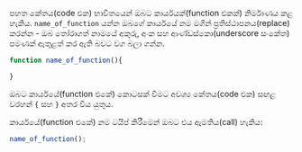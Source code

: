 පහත කේතය(code එක) භාවිතයෙන් ඔබට කාර්යයක්(function එකක්) නිර්මාණය කළ හැකිය. ` name_of_function ` යන්න ඔබගේ කාර්යයේ නම මගින් ප්‍රතිස්ථාපනය(replace) කරන්න - ඔබ තෝරාගත් නාමයේ අකුරු, අංක සහ ආණ්ඩස්කො(underscore සංකේත) පමණක් ඇතුළත් කර ඇති බවට වග බලා ගන්න.

```javascript
function name_of_function(){

}
```

ඔබට කාර්යයේ(function එකේ) කොටසක් වීමට අවශ්‍ය කේතය(code එක) සඟළ වරහන් `{` සහ `}` අතර විය යුතුය.

කාර්යයේ(function එකේ) නම ටයිප් කිරීමෙන් ඔබට එය ඇමතිය(call) හැකිය:

```javascript
name_of_function();
```